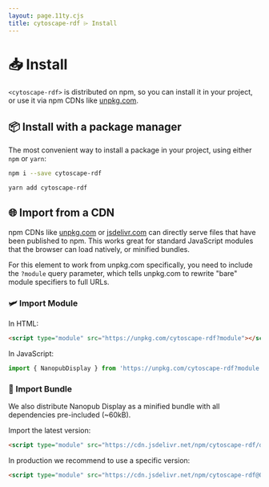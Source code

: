 ```yaml
---
layout: page.11ty.cjs
title: cytoscape-rdf ⌲ Install
---
```


# 📥️ Install

`<cytoscape-rdf>` is distributed on npm, so you can install it in your project, or use it via npm CDNs like [unpkg.com](https://unpkg.com).

## 📦️ Install with a package manager

The most convenient way to install a package in your project, using either `npm` or `yarn`:

```bash
npm i --save cytoscape-rdf
```

```bash
yarn add cytoscape-rdf
```

## 🌐 Import from a CDN

npm CDNs like [unpkg.com](https://unpkg.com) or [jsdelivr.com](https://www.jsdelivr.com) can directly serve files that have been published to npm. This works great for standard JavaScript modules that the browser can load natively, or minified bundles.

For this element to work from unpkg.com specifically, you need to include the `?module` query parameter, which tells unpkg.com to rewrite "bare" module specifiers to full URLs.

### 🛩️ Import Module

In HTML:

```html
<script type="module" src="https://unpkg.com/cytoscape-rdf?module"></script>
```

In JavaScript:

```js
import { NanopubDisplay } from 'https://unpkg.com/cytoscape-rdf?module';
```

### 🚛 Import Bundle

We also distribute Nanopub Display as a minified bundle with all dependencies pre-included (~60kB).

Import the latest version:

```html
<script type="module" src="https://cdn.jsdelivr.net/npm/cytoscape-rdf/dist/cytoscape-rdf.min.js"></script>
```

In production we recommend to use a specific version:

```html
<script type="module" src="https://cdn.jsdelivr.net/npm/cytoscape-rdf@0.0.1/dist/cytoscape-rdf.min.js"></script>
```
